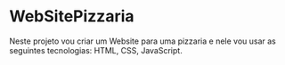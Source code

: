 # WebSitePizzaria
 Neste projeto vou criar um Website para uma pizzaria e nele vou usar as seguintes tecnologias: HTML, CSS, JavaScript.
